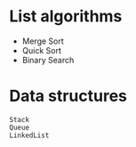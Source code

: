 # List algorithms
* Merge Sort
* Quick Sort
* Binary Search

# Data structures
	Stack
	Queue
	LinkedList
	
